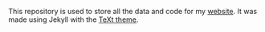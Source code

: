 This repository is used to store all the data and code for my [website](https://brian-arnold.github.io/). It was made using Jekyll with the [TeXt theme](https://github.com/kitian616/jekyll-TeXt-theme).
